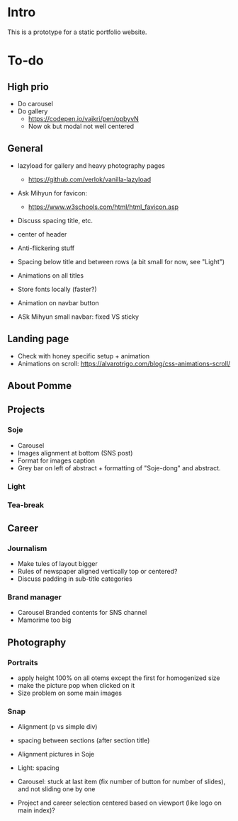 # Intro

This is a prototype for a static portfolio website.

# To-do

## High prio

* Do carousel
* Do gallery
    * https://codepen.io/vajkri/pen/opbyvN
    * Now ok but modal not well centered

## General

* lazyload for gallery and heavy photography pages
    * https://github.com/verlok/vanilla-lazyload
* Ask Mihyun for favicon: 
    * https://www.w3schools.com/html/html_favicon.asp
* Discuss spacing title, etc.
* center of header
* Anti-flickering stuff
* Spacing below title and between rows (a bit small for now, see "Light")
* Animations on all titles
* Store fonts locally (faster?)
* Animation on navbar button

* ASk Mihyun small navbar: fixed VS sticky

## Landing page

* Check with honey specific setup + animation
* Animations on scroll: https://alvarotrigo.com/blog/css-animations-scroll/


## About Pomme

## Projects

### Soje

* Carousel
* Images alignment at bottom (SNS post)
* Format for images caption
* Grey bar on left of abstract + formatting of "Soje-dong" and abstract.

### Light

### Tea-break

## Career

### Journalism

* Make tules of layout bigger
* Rules of newspaper aligned vertically top or centered? 
* Discuss padding in sub-title categories

### Brand manager

* Carousel Branded contents for SNS channel
* Mamorime too big

## Photography


### Portraits

* apply height 100% on all otems except the first for homogenized size
* make the picture pop when clicked on it
* Size problem on some main images

### Snap

* Alignment (p vs simple div)

* spacing between sections (after section title)
* Alignment pictures in Soje
* Light: spacing
* Carousel: stuck at last item (fix number of button for number of slides), and not sliding one by one

* Project and career selection centered based on viewport (like logo on main index)?



